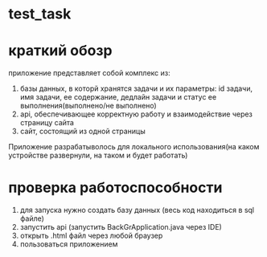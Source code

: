 # test_task
# краткий обозр
приложение представляет собой комплекс из:
1) базы данных, в которй хранятся задачи и их параметры: id задачи, имя задачи, ее содержание, дедлайн задачи и статус ее выполнения(выполнено/не выполнено)
2) api, обеспечивающее корректную работу и взаимодействие через страницу сайта
3) сайт, состоящий из одной страницы

Приложение разрабатыволось для локального использования(на каком устройстве развернули, на таком и будет работать)
# проверка работоспособности
1) для запуска нужно создать базу данных (весь код находиться в sql файле)
2) запустить api (запустить BackGrApplication.java через IDE)
3) открыть .html файл через любой браузер
4) пользоваться приложением
